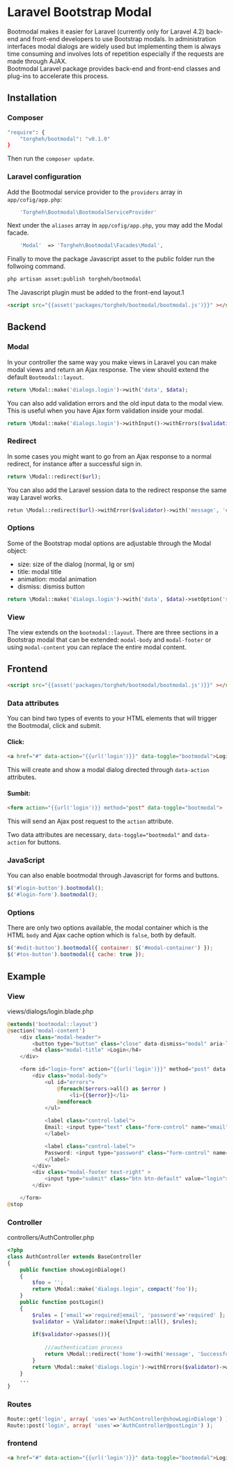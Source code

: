 # Laravel Bootstrap Modal

Bootmodal makes it easier for Laravel (currently only for Laravel 4.2) back-end and front-end developers to use Bootstrap modals. 
In administration interfaces modal dialogs are widely used but implementing them is always 
time consuming and involves lots of repetition especially if the requests are made through AJAX.   
Bootmodal Laravel package provides back-end and front-end classes and plug-ins to accelerate this process.

## Installation

### Composer
```sh
"require": {
    "torgheh/bootmodal": "v0.1.0"
}
```
Then run the `composer update`.
### Laravel configuration

Add the Bootmodal service provider to the `providers` array in `app/cofig/app.php`:
```php
	'Torgheh\Bootmodal\BootmodalServiceProvider'
```

Next under the `aliases` array in  `app/cofig/app.php`, you may add the Modal facade.
```php
	'Modal'  => 'Torgheh\Bootmodal\Facades\Modal',

```
Finally to move the package Javascript asset to the public folder run the follwoing command.

```sh
php artisan asset:publish torgheh/bootmodal
```
The Javascript plugin must be added to the front-end layout.1
```html
<script src="{{asset('packages/torgheh/bootmodal/bootmodal.js')}}" ></script>
```
## Backend
### Modal
In your controller the same way you make views in Laravel you can make modal views and return an Ajax response. 
The view should extend the default `Bootmodal::layout`.

```php
return \Modal::make('dialogs.login')->with('data', $data);
```
You can also add validation errors and the old input data to the modal view. This is
useful when you have Ajax form validation inside your modal.

```php
return \Modal::make('dialogs.login')->withInput()->withErrors($validation);
```

### Redirect

In some cases you might want to go from an Ajax response to a normal redirect, for instance after a successful sign in. 
```php
return \Modal::redirect($url);
```
You can also add the Laravel session data to the redirect response the same way Laravel works.
```php
retun \Modal::redirect($url)->withError($validator)->with('message', 'error');
```

### Options
Some of the Bootstrap modal options are adjustable through the Modal object:
- size:	size of the dialog (normal, lg or sm)
- title: modal title
- animation: modal animation
- dismiss: dismiss button

```php
return \Modal::make('dialogs.login')->with('data', $data)->setOption('size', 'sm')->setOption('title', 'Login');
```

### View

The view extends on the `bootmodal::layout`. There are three sections in a Bootstrap modal that can be extended:
`modal-body` and `modal-footer` or using `modal-content` you can replace the entire modal content.

## Frontend

```html
<script src="{{asset('packages/torgheh/bootmodal/bootmodal.js')}}" ></script>
```

### Data attributes

You can bind two types of events to your HTML elements that will trigger the Bootmodal, click and submit.

#### Click:
```html
<a href="#" data-action="{{url('login')}}" data-toggle="bootmodal">Login</a>
```
This will create and show a modal dialog directed through `data-action` attributes.

#### Sumbit:

```html
<form action="{{url('login')}} method="post" data-toggle="bootmodal">
```
This will send an Ajax post request to the `action` attribute.

Two data attributes are necessary, `data-toggle="bootmodal"` and `data-action` for buttons.

### JavaScript

You can also enable bootmodal through Javascript for forms and buttons.
```js
$('#login-button').bootmodal();
$('#login-form').bootmodal();
```

### Options

There are only two options available, the modal container which is the HTML `body` and Ajax cache option which is `false`, both by default.

```js
$('#edit-button').bootmodal({ container: $('#modal-container') });
$('#tos-button').bootmodal({ cache: true });
```

## Example

### View
views/dialogs/login.blade.php
```php
@extends('bootmodal::layout')
@section('modal-content')
	<div class="modal-header">
		<button type="button" class="close" data-dismiss="modal" aria-label="Close"><span aria-hidden="true">&times;</span></button>
		<h4 class="modal-title" >Login</h4>
	</div>

	<form id="login-form" action="{{url('login')}}" method="post" data-toggle="bootmodal">
		<div class="modal-body">
			<ul id="errors">
				@foreach($errors->all() as $error )
					<li>{{$error}}</li>
				@endforeach
			</ul>

			<label class="control-label">
			Email: <input type="text" class="form-control" name="email" value="{{\Input::old('email')}}">
			</label>

			<label class="control-label">
			Password: <input type="password" class="form-control" name="password">
			</label>
		</div>
		<div class="modal-footer text-right" >
			<input type="submit" class="btn btn-default" value="login">
		</div>

	</form>
@stop
```

### Controller
controllers/AuthController.php

```php
<?php
class AuthController extends BaseController
{
	public function showLoginDialoge()
	{
		$foo = '';
		return \Modal::make('dialogs.login', compact('foo'));
	}
	public function postLogin()
	{
		$rules = ['email'=>'required|email', 'password'=>'required' ];
		$validator = \Validator::make(\Input::all(), $rules);
		
		if($validator->passes()){
		
			///authentication process
			return \Modal::redirect('home')->with('message', 'Successful login');
		}
		return \Modal::make('dialogs.login')->withErrors($validator)->withInput();
	}
	...
}
```		
### Routes
```php
Route::get('login', array( 'uses'=>'AuthController@showLoginDialoge') );
Route::post('login', array( 'uses'=>'AuthController@postLogin') );
```

### frontend

```html
<a href="#" data-action="{{url('login')}}" data-toggle="bootmodal">Login</a>
```



